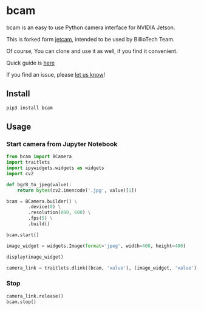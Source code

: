 # bcam
bcam is an easy to use Python camera interface for NVIDIA Jetson.

This is forked form [jetcam](https://github.com/NVIDIA-AI-IOT/jetcam), intended to be used by BillioTech Team. 

Of course, You can clone and use it as well, if you find it convenient.

Quick guide is [here](demo.ipynb)

If you find an issue, please [let us know](../..//issues)!

## Install 

```bash
pip3 install bcam
```

## Usage

### Start camera from Jupyter Notebook
```python
from bcam import BCamera
import traitlets
import ipywidgets.widgets as widgets
import cv2

def bgr8_to_jpeg(value):
    return bytes(cv2.imencode('.jpg', value)[1])

bcam = BCamera.builder() \
        .device(0) \
        .resolution(800, 600) \
        .fps(5) \
        .build()

bcam.start()

image_widget = widgets.Image(format='jpeg', width=400, height=400)

display(image_widget)

camera_link = traitlets.dlink((bcam, 'value'), (image_widget, 'value'), transform=bgr8_to_jpeg)
```

### Stop
```python
camera_link.release()
bcam.stop()
```
